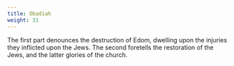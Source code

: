 ```yaml
---
title: Obadiah
weight: 31
---
```


The first part denounces the destruction of Edom, dwelling upon the injuries they inflicted upon the Jews. The second foretells the restoration of the Jews, and the latter glories of the church.
